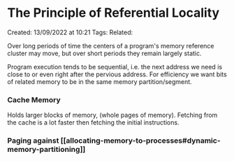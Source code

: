 # The Principle of Referential Locality
Created: 13/09/2022 at 10:21
Tags: 
Related:

Over long periods of time the centers of a program's memory reference cluster may move, but over short periods they remain largely static.

Program execution tends to be sequential, i.e. the next address we need is close to or even right after the pervious address.
For efficiency we want bits of related memory to be in the same memory partition/segment.

### Cache Memory
Holds larger blocks of memory, (whole pages of memory). Fetching from the cache is a lot faster then fetching the initial instructions.

### Paging against [[allocating-memory-to-processes#dynamic-memory-partitioning]] 


